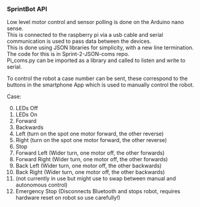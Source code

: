 ### SprintBot API
Low level motor control and sensor polling is done on the Arduino nano sense.  
This is connected to the raspberry pi via a usb cable and serial communication is used to pass data between the devices.  
This is done using JSON libraries for simplicity, with a new line termination.   
The code for this is in Sprint-2-JSON-coms repo.  
Pi_coms.py can be imported as a library and called to listen and write to serial. 

To control the robot a case number can be sent, these correspond to the buttons in the smartphone App which is used to manually control the robot. 

Case:

0. LEDs Off
1. LEDs On
2. Forward
3. Backwards
4. Left (turn on the spot one motor forward, the other reverse)
5. Right (turn on the spot one motor forward, the other reverse)
6. Stop
7. Forward Left (Wider turn, one motor off, the other forwards)
8. Forward Right (Wider turn, one motor off, the other forwards)
9. Back Left (Wider turn, one motor off, the other backwards)
10. Back Right (Wider turn, one motor off, the other backwards)
11. (not currently in use but might use to swap between manual and autonomous control)
12. Emergency Stop (Disconnects Bluetooth and stops robot, requires hardware reset on robot so use carefully!)
